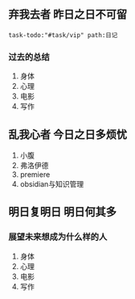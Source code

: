 ## **弃我去者 昨日之日不可留**

~~~query
task-todo:"#task/vip" path:日记
~~~
 

### 过去的总结
1. 身体
2. 心理
3. 电影
4. 写作



## 乱我心者 今日之日多烦忧

1. 小腹
2. 弗洛伊德
3. premiere
4. obsidian与知识管理



## 明日复明日 明日何其多

### 展望未来想成为什么样的人

1. 身体
2. 心理
3. 电影
4. 写作